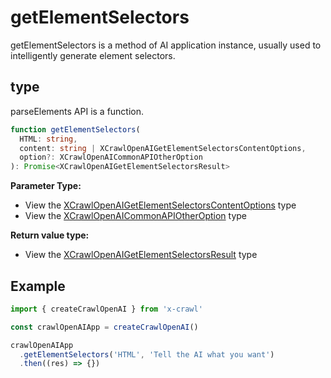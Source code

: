 # getElementSelectors

getElementSelectors is a method of AI application instance, usually used to intelligently generate element selectors.

## type

parseElements API is a function.

```ts
function getElementSelectors(
  HTML: string,
  content: string | XCrawlOpenAIGetElementSelectorsContentOptions,
  option?: XCrawlOpenAICommonAPIOtherOption
): Promise<XCrawlOpenAIGetElementSelectorsResult>
```

**Parameter Type:**

- View the [XCrawlOpenAIGetElementSelectorsContentOptions](/type/get-element-selectors#crawlopenaigetelementselectorscontentoptions) type
- View the [XCrawlOpenAICommonAPIOtherOption](/type/crawl-openai-other-config#crawlopenaicommonapiotheroption) type

**Return value type:**

- View the [XCrawlOpenAIGetElementSelectorsResult](/type/get-element-selectors#crawlopenaigetelementselectorsresult) type

## Example

```js
import { createCrawlOpenAI } from 'x-crawl'

const crawlOpenAIApp = createCrawlOpenAI()

crawlOpenAIApp
  .getElementSelectors('HTML', 'Tell the AI what you want')
  .then((res) => {})
```
